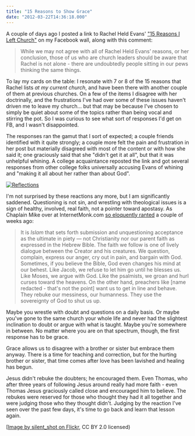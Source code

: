 ```yaml
---
title: "15 Reasons to Show Grace"
date: "2012-03-22T14:36:18.000"
---
```


A couple of days ago I posted a link to Rachel Held Evans' ["15 Reasons I Left Church"](http://rachelheldevans.com/15-reasons-i-left-church) on my Facebook wall, along with this comment:

> While we may not agree with all of Rachel Held Evans’ reasons, or her conclusion, those of us who are church leaders should be aware that Rachel is not alone - there are undoubtedly people sitting in our pews thinking the same things.

To lay my cards on the table: I resonate with 7 or 8 of the 15 reasons that Rachel lists _at my current church_, and have been there with another couple of them at previous churches. On a few of the items I disagree with her doctrinally, and the frustrations I've had over some of these issues haven't driven me to leave my church... but that may be because I've chosen to simply be quiet about some of the topics rather than being vocal and stirring the pot. So I was curious to see what sort of responses I'd get on FB, and I wasn't disappointed.

The responses ran the gamut that I sort of expected; a couple friends identified with it quite strongly; a couple more felt the pain and frustration in her post but materially disagreed with most of the content or with how she said it; one graciously said that she "didn't get it at all", but that it was unhelpful whining. A college acquaintance reposted the link and got several responses from other college folks universally accusing Evans of whining and "making it all about her rather than about God".

[![Reflections](http://farm1.staticflickr.com/218/465691448_ac0593ab0f.jpg)](http://www.flickr.com/photos/silent-shot/465691448/ "Reflections by silent shot, on Flickr")

I'm not surprised by these reactions any more, but I am significantly saddened. Questioning is not sin, and wrestling with theological issues is a sign of healthy, involved, real faith, not a pointer toward apostasy. As Chaplain Mike over at InternetMonk.com [so eloquently ranted](http://www.internetmonk.com/archive/otd-obsessed-with-tornadoes-disorder) a couple of weeks ago:

> It is _Islam_ that sets forth submission and unquestioning acceptance as the ultimate in piety — not Christianity nor our parent faith as expressed in the Hebrew Bible. The faith we follow is one of lively dialogue between the Creator and his creatures. We question, complain, express our anger, cry out in pain, and bargain with God. Sometimes, if you believe the Bible, God even changes his mind at our behest. Like Jacob, we refuse to let him go until he blesses us. Like Moses, we argue with God. Like the psalmists, we groan and hurl curses toward the heavens. On the other hand, preachers like \[name redacted - that's not the point\] want us to get in line and behave. They rebuke our messiness, our humanness. They use the sovereignty of God to shut us up.

Maybe you wrestle with doubt and questions on a daily basis. Or maybe you've gone to the same church your whole life and never had the slightest inclination to doubt or argue with what is taught. Maybe you're somewhere in between. No matter where you are on that spectrum, though, the first response has to be grace.

Grace allows us to disagree with a brother or sister but embrace them anyway. There is a time for teaching and correction, but for the hurting brother or sister, that time comes after love has been lavished and healing has begun.

Jesus didn't rebuke the doubters; he encouraged them. Even Thomas, who after three years of following Jesus around really had more faith - even Thomas Jesus graciously called close and encouraged him to believe. The rebukes were reserved for those who thought they had it all together and were judging those who they thought didn't. Judging by the reaction I've seen over the past few days, it's time to go back and learn that lesson again.

\[[Image by silent\_shot on Flickr](http://www.flickr.com/photos/silent-shot/465691448/in/photostream/), CC BY 2.0 licensed)
